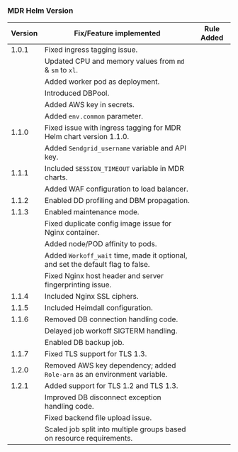 ### MDR Helm Version

| Version          | Fix/Feature implemented                                                                 | Rule Added |
|------------------|-----------------------------------------------------------------------------------------|------------|
| 1.0.1            | Fixed ingress tagging issue.                                                            |            |
|                  | Updated CPU and memory values from `md` & `sm` to `xl`.                                 |            |
|                  | Added worker pod as deployment.                                                         |            |
|                  | Introduced DBPool.                                                                      |            |
|                  | Added AWS key in secrets.                                                               |            |
|                  | Added `env.common` parameter.                                                           |            |
| 1.1.0            | Fixed issue with ingress tagging for MDR Helm chart version 1.1.0.                      |            |
|                  | Added `Sendgrid_username` variable and API key.                                         |            |
|  1.1.1           | Included `SESSION_TIMEOUT` variable in MDR charts.                                      |            |
|                  | Added WAF configuration to load balancer.                                               |            |
|  1.1.2           | Enabled DD profiling and DBM propagation.                                               |            |
|  1.1.3           | Enabled maintenance mode.                                                               |            |
|                  | Fixed duplicate config image issue for Nginx container.                                 |            |
|                  | Added node/POD affinity to pods.                                                        |            |
|                  | Added `Workoff_wait` time, made it optional, and set the default flag to false.         |            |
|                  | Fixed Nginx host header and server fingerprinting issue.                                |            |
|  1.1.4           | Included Nginx SSL ciphers.                                                             |            |
|  1.1.5           | Included Heimdall configuration.                                                        |            |
|  1.1.6           | Removed DB connection handling code.                                                    |            |
|                  | Delayed job workoff SIGTERM handling.                                                   |            |
|                  | Enabled DB backup job.                                                                  |            |
|  1.1.7           | Fixed TLS support for TLS 1.3.                                                          |            |
|  1.2.0           | Removed AWS key dependency; added `Role-arn` as an environment variable.                |            |
|  1.2.1           | Added support for TLS 1.2 and TLS 1.3.                                                  |            |
|                  | Improved DB disconnect exception handling code.                                         |            |
|                  | Fixed backend file upload issue.                                                        |            |
|                  | Scaled job split into multiple groups based on resource requirements.                   |            |
